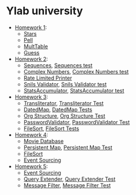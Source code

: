 # Ylab university

* [Homework 1](ylab-hw1): 
    * [Stars](ylab-hw1/src/main/java/ylab/hw1/Stars.java)
    * [Pell](ylab-hw1/src/main/java/ylab/hw1/Pell.java)
    * [MultTable](ylab-hw1/src/main/java/ylab/hw1/MultTable.java)
    * [Guess](ylab-hw1/src/main/java/ylab/hw1/Guess.java)
* [Homework 2](ylab-hw2):
    * [Sequences](ylab-hw2/src/main/java/ylab/hw2/sequences), [Sequences test](ylab-hw2/src/test/java/ylab/hw2/sequences/SequenceGeneratorImplTest.java)
    * [Complex Numbers](ylab-hw2/src/main/java/ylab/hw2/complexnumbers), [Complex Numbers test](ylab-hw2/src/test/java/ylab/hw2/complexnumbers/ComplexNumberTest.java)
    * [Rate Limited Printer](ylab-hw2/src/main/java/ylab/hw2/printer)
    * [Snils Validator](ylab-hw2/src/main/java/ylab/hw2/snils), [Snils Validator test](ylab-hw2/src/test/java/ylab/hw2/snils/SnilsValidatorImplTest.java)
    * [StatsAccumulator](ylab-hw2/src/main/java/ylab/hw2/stats), [StatsAccumulator test](ylab-hw2/src/test/java/ylab/hw2/stats/StatsAccumulatorImplTest.java)
* [Homework 3](ylab-hw3):
    * [Transliterator](ylab-hw3/src/main/java/ylab/hw3/transliterator), [Transliterator Test](ylab-hw3/src/test/java/ylab/hw3/transliterator/TransliteratorImplTest.java)
    * [DatedMap](ylab-hw3/src/main/java/ylab/hw3/datedmap), [DatedMap Tests](ylab-hw3/src/test/java/ylab/hw3/datedmap)
    * [Org Structure](ylab-hw3/src/main/java/ylab/hw3/orgstructure), [Org Structure Test](ylab-hw3/src/test/java/ylab/hw3/orgstructure/OrgStructureParserImplTest.java)
    * [PasswordValidator](ylab-hw3/src/main/java/ylab/hw3/passwordvalidator), [PasswordValidator Test](ylab-hw3/src/test/java/ylab/hw3/passwordvalidator/PasswordValidatorTest.java)
    * [FileSort](ylab-hw3/src/main/java/ylab/hw3/filesort), [FileSort Tests](ylab-hw3/src/test/java/ylab/hw3/filesort)
* [Homework 4](ylab-lesson4):
    * [Movie Database](ylab-lesson4/src/main/java/io/ylab/intensive/lesson04/movie)
    * [Persistent Map](ylab-lesson4/src/main/java/io/ylab/intensive/lesson04/persistentmap), [Persistent Map Test](ylab-lesson4/src/test/java/io/ylab/intensive/lesson04/persistentmap/PersistentMapImplTest.java)
    * [FileSort](ylab-lesson4/src/main/java/io/ylab/intensive/lesson04/filesort)
    * [Event Sourcing](ylab-lesson4/src/main/java/io/ylab/intensive/lesson04/eventsourcing)
* [Homework 5](ylab-lesson5):
    * [Event Sourcing](ylab-lesson5/src/main/java/io/ylab/intensive/lesson05/eventsourcing)
    * [Query Extender](ylab-lesson5/src/main/java/io/ylab/intensive/lesson05/sqlquerybuilder), [Query Extender Test](ylab-lesson5/src/test/java/io/ylab/intensive/lesson05/sqlquerybuilder/SQLQueryBuilderImplTest.java)
    * [Message Filter](ylab-lesson5/src/main/java/io/ylab/intensive/lesson05/messagefilter), [Message Filter Test](ylab-lesson5/src/test/java/io/ylab/intensive/lesson05/messagefilter/MessageFilterTest.java)
